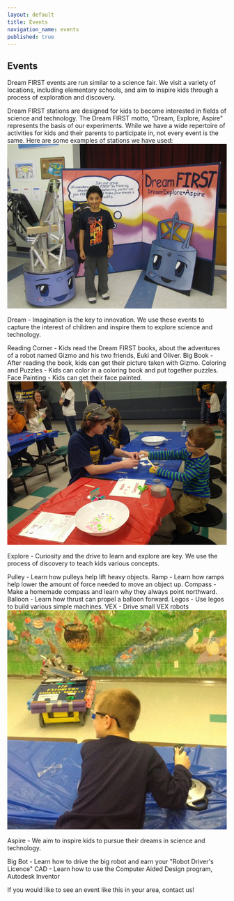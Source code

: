 ```yaml
---
layout: default
title: Events
navigation_name: events
published: true
---
```


## Events
Dream FIRST events are run similar to a science fair. We visit a variety of locations, including elementary schools, and aim to inspire kids through a process of exploration and discovery.

Dream FIRST stations are designed for kids to become interested in fields of science and technology. The Dream FIRST motto, "Dream, Explore, Aspire" represents the basis of our experiments. While we have a wide repertoire of activities for kids and their parents to participate in, not every event is the same. Here are some examples of stations we have used:
![gizmo.JPG](/files/gizmo.JPG)

Dream - Imagination is the key to innovation. We use these events to capture the interest of children and inspire them to explore science and technology.

Reading Corner - Kids read the Dream FIRST books, about the adventures of a robot named Gizmo and his two friends, Euki and Oliver.
Big Book - After reading the book, kids can get their picture taken with Gizmo.
Coloring and Puzzles - Kids can color in a coloring book and put together puzzles.
Face Painting - Kids can get their face painted.
![compass.jpg](/files/compass.jpg)

Explore - Curiosity and the drive to learn and explore are key. We use the process of discovery to teach kids various concepts.

Pulley - Learn how pulleys help lift heavy objects.
Ramp - Learn how ramps help lower the amount of force needed to move an object up.
Compass - Make a homemade compass and learn why they always point northward.
Balloon - Learn how thrust can propel a balloon forward.
Legos - Use legos to build various simple machines.
VEX - Drive small VEX robots 
![robot.jpg](/files/robot.jpg)




Aspire - We aim to inspire kids to pursue their dreams in science and technology.

Big Bot - Learn how to drive the big robot and earn your "Robot Driver's Licence"
CAD - Learn how to use the Computer Aided Design program, Autodesk Inventor

If you would like to see an event like this in your area, contact us!
